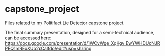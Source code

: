 # capstone_project
Files related to my Politifact Lie Detector capstone project. 

The final summary presentation, designed for a semi-technical audience, can be accessed here: https://docs.google.com/presentation/d/1WCvWge_XqKgv_EwYWHDUcNJRPEQ1mRExXUb2pCaIfdo/edit?usp=sharing
